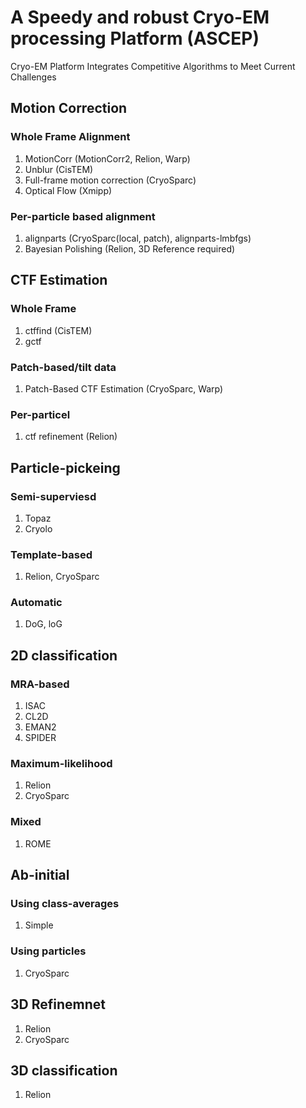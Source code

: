# A Speedy and robust Cryo-EM processing Platform (ASCEP)
Cryo-EM Platform Integrates Competitive Algorithms to Meet Current Challenges

## Motion Correction
### Whole Frame Alignment
1. MotionCorr (MotionCorr2, Relion, Warp)
2. Unblur (CisTEM)
3. Full-frame motion correction (CryoSparc)
4. Optical Flow (Xmipp)
### Per-particle based alignment
1. alignparts (CryoSparc(local, patch), alignparts-lmbfgs)
2. Bayesian Polishing (Relion, 3D Reference required)

## CTF Estimation
### Whole Frame
1. ctffind (CisTEM)
2. gctf
### Patch-based/tilt data
1. Patch-Based CTF Estimation (CryoSparc, Warp)
### Per-particel
1. ctf refinement (Relion)

## Particle-pickeing
### Semi-superviesd
1. Topaz
2. Cryolo
### Template-based
1. Relion, CryoSparc
### Automatic
1. DoG, loG

## 2D classification
### MRA-based
1. ISAC
2. CL2D
3. EMAN2
4. SPIDER
### Maximum-likelihood
1. Relion
2. CryoSparc
### Mixed
1. ROME

## Ab-initial 
### Using class-averages
1. Simple
### Using particles
1. CryoSparc

## 3D Refinemnet
1. Relion
2. CryoSparc

## 3D classification
1. Relion

